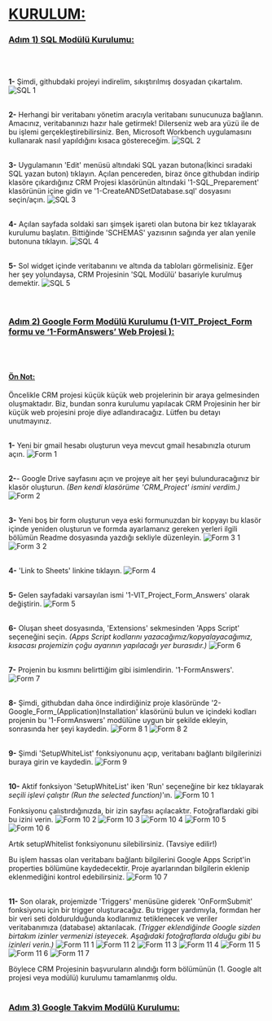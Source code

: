 <u><h1><strong>KURULUM:</strong></h1></u>

<u><h3><strong>Adım 1) SQL Modülü Kurulumu:</strong></h3></u>
<br>
<br>

<strong>1-</strong> Şimdi, githubdaki projeyi indirelim, sıkıştırılmış dosyadan çıkartalım.
![SQL 1](https://github.com/user-attachments/assets/51c66e3a-e594-4e32-bb31-d1ee4c9b0283)
<br>
<br>

<strong>2-</strong> Herhangi bir veritabanı yönetim aracıyla veritabanı sunucunuza bağlanın. Amacınız, veritabanınızı hazır hale getirmek! Dilerseniz web ara yüzü ile de bu işlemi gerçekleştirebilirsiniz. Ben, Microsoft Workbench uygulamasını kullanarak nasıl yapıldığını kısaca göstereceğim.
![SQL 2](https://github.com/user-attachments/assets/7a83079d-0416-4457-aa49-c46998f1c018)
<br>
<br>

<strong>3-</strong> Uygulamanın 'Edit' menüsü altındaki SQL yazan butona(İkinci sıradaki SQL yazan buton) tıklayın. Açılan pencereden, biraz önce githubdan indirip klasöre çıkardığınız CRM Projesi klasörünün altındaki '1-SQL_Preparement' klasörünün içine gidin ve '1-CreateANDSetDatabase.sql' dosyasını seçin/açın.
![SQL 3](https://github.com/user-attachments/assets/3746fe29-9287-408e-a74a-6924e1554bba)
<br>
<br>

<strong>4-</strong> Açılan sayfada soldaki sarı şimşek işareti olan butona bir kez tıklayarak kurulumu başlatın. Bittiğinde 'SCHEMAS' yazısının sağında yer alan yenile butonuna tıklayın.
![SQL 4](https://github.com/user-attachments/assets/fbd38105-ed21-4627-b12a-f881e3ea9b94)
<br>
<br>

<strong>5-</strong> Sol widget içinde veritabanını ve altında da tabloları görmelisiniz. Eğer her şey yolundaysa, CRM Projesinin 'SQL Modülü' basariyle kurulmuş demektir.
![SQL 5](https://github.com/user-attachments/assets/9f7408d4-ab9e-4d59-b60c-4eddc00f21cd)
<br>
<br>
<br>

<u><h3><strong>Adım 2) Google Form Modülü Kurulumu (1-VIT_Project_Form formu ve ‘1-FormAnswers’ Web Projesi ):</strong></h3></u>
<br>
<br>
<u><h4><strong>Ön Not:</strong></h4></u> Öncelikle CRM projesi küçük küçük web projelerinin bir araya gelmesinden oluşmaktadır. Biz, bundan sonra kurulumu yapılacak CRM Projesinin her bir küçük web projesini proje diye adlandıracağız. Lütfen bu detayı unutmayınız.
<br>
<br>

<strong>1-</strong> Yeni bir gmail hesabı oluşturun veya mevcut gmail hesabınızla oturum açın.
![Form 1](https://github.com/user-attachments/assets/e4969ece-3528-438c-8b2e-38f77e48aa59)
<br>
<br>

<strong>2-</strong>- Google Drive sayfasını açın ve projeye ait her şeyi bulunduracağınız bir klasör oluşturun. <i>(Ben kendi klasörüme 'CRM_Project' ismini verdim.)</i>
![Form 2](https://github.com/user-attachments/assets/bc827c4f-f30c-4cf2-a02e-1c41845596b7)
<br>
<br>

<strong>3-</strong> Yeni boş bir form oluşturun veya eski formunuzdan bir kopyayı bu klasör içinde yeniden oluşturun ve formda ayarlamanız gereken yerleri ilgili bölümün Readme dosyasında yazdığı sekliyle düzenleyin.
![Form 3 1](https://github.com/user-attachments/assets/d91f2364-caaf-4e7a-b984-71b0b254629d)
![Form 3 2](https://github.com/user-attachments/assets/a603d592-e7d8-4629-8612-bd795aac4fb6)
<br>
<br>

<strong>4-</strong> 'Link to Sheets' linkine tıklayın.
![Form 4](https://github.com/user-attachments/assets/c68154bc-0d1d-4461-a738-de965efffd77)
<br>
<br>

<strong>5-</strong> Gelen sayfadaki varsayılan ismi '1-VIT_Project_Form_Answers' olarak değiştirin.
![Form 5](https://github.com/user-attachments/assets/b3824a83-f85b-4a27-945d-0f16e2990605)
<br>
<br>

<strong>6-</strong> Oluşan sheet dosyasında, 'Extensions' sekmesinden 'Apps Script' seçeneğini seçin.
<i>(Apps Script kodlarını yazacağımız/kopyalayacağımız, kısacası projemizin çoğu ayarının yapılacağı yer burasıdır.)</i>
![Form 6](https://github.com/user-attachments/assets/9066dea7-c011-4c76-b618-a3eee18130de)
<br>
<br>

<strong>7-</strong> Projenin bu kısmını belirttiğim gibi isimlendirin. '1-FormAnswers'.
![Form 7](https://github.com/user-attachments/assets/8141ebc4-401f-4a37-83a7-022d87390288)
<br>
<br>

<strong>8-</strong> Şimdi, githubdan daha önce indirdiğiniz proje klasöründe '2-Google_Form_(Application)Installation' klasörünü bulun ve içindeki kodları projenin bu '1-FormAnswers' modülüne uygun bir şekilde ekleyin, sonrasında her şeyi kaydedin.
![Form 8 1](https://github.com/user-attachments/assets/a6d56162-1677-47aa-b3da-62edc1ce276e)
![Form 8 2](https://github.com/user-attachments/assets/2bd53b06-5a46-4342-bbcc-25b82fd10658)
<br>
<br>

<strong>9-</strong> Şimdi 'SetupWhiteList' fonksiyonunu açıp, veritabanı bağlantı bilgilerinizi buraya girin ve kaydedin.
![Form 9](https://github.com/user-attachments/assets/c39ec552-294f-4153-b842-ef0034607334)
<br>
<br>

<strong>10-</strong> Aktif fonksiyon 'SetupWhiteList' iken 'Run' seçeneğine bir kez tıklayarak <i>seçili işlevi çalıştır (Run the selected function)</i>'ın. 
![Form 10 1](https://github.com/user-attachments/assets/a5cc833e-b61d-4d8a-af05-8d41f52d3371)
<br>

Fonksiyonu çalıstırdığınızda, bir izin sayfası açılacaktır. Fotoğraflardaki gibi bu izini verin.
![Form 10 2](https://github.com/user-attachments/assets/25483e2b-4b16-4ef4-9f66-bac7a1317b93)
![Form 10 3](https://github.com/user-attachments/assets/f67acd6e-5d45-46a8-8a85-4c7984b0c3d2)
![Form 10 4](https://github.com/user-attachments/assets/4a394bc2-76c4-486d-8f01-4b9326f5bce3)
![Form 10 5](https://github.com/user-attachments/assets/c36260b7-0369-4a01-aef9-512248855f8a)
![Form 10 6](https://github.com/user-attachments/assets/75fe4aa2-dda1-4bb6-85e5-a1fb25a34e76)
<br>

Artık setupWhitelist fonksiyonunu silebilirsiniz. (Tavsiye edilir!)
<br>

Bu işlem hassas olan veritabanı bağlantı bilgilerini Google Apps Script'in properties bölümüne kaydedecektir. Proje ayarlarından bilgilerin eklenip eklenmediğini kontrol edebilirsiniz.
![Form 10 7](https://github.com/user-attachments/assets/1b40c0a6-fbc5-434d-9af8-cb4d9b53f044)
<br>
<br>

<strong>11-</strong> Son olarak, projemizde 'Triggers' menüsüne giderek 'OnFormSubmit' fonksiyonu için bir trigger oluşturacağız. Bu trigger yardımıyla, formdan her bir veri seti doldurulduğunda kodlarımız tetiklenecek ve veriler veritabanımıza (database) aktarılacak.
<i>(Trigger eklendiğinde Google sizden birtakım izinler vermenizi isteyecek. Aşağıdaki fotoğraflarda olduğu gibi bu izinleri verin.)</i>
![Form 11 1](https://github.com/user-attachments/assets/15fb675a-af36-4f9f-b111-5d4f0cc944ee)
![Form 11 2](https://github.com/user-attachments/assets/f0958faa-ea31-41e6-a289-9d24f422a0ae)
![Form 11 3](https://github.com/user-attachments/assets/1b5bc104-67d9-43d7-bf11-156b0fb7d06e)
![Form 11 4](https://github.com/user-attachments/assets/fb0d511f-feb1-4ec3-bba8-619b030ec7b6)
![Form 11 5](https://github.com/user-attachments/assets/45a98b8c-06b2-4328-a5b2-b91da33b799c)
![Form 11 6](https://github.com/user-attachments/assets/ad8eaaa1-a917-4a58-80c9-3e82eb3c49dc)
![Form 11 7](https://github.com/user-attachments/assets/7c17a3d8-5467-4514-904b-1c55079a479f)
<br>

Böylece CRM Projesinin başvuruların alındığı form bölümünün (1. Google alt projesi veya modülü) kurulumu tamamlanmış oldu.
<br>
<br>

<u><h3><strong>Adım 3) Google Takvim Modülü Kurulumu:</strong></h3></u>
<br>
<br>
